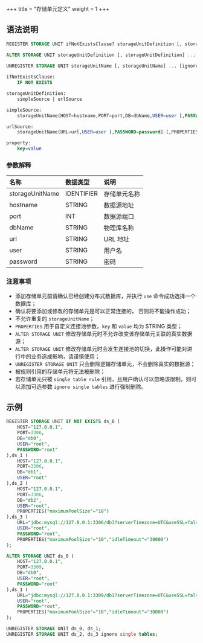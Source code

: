 +++
title = "存储单元定义"
weight = 1
+++

## 语法说明

```sql
REGISTER STORAGE UNIT ifNotExistsClause? storageUnitDefinition [, storageUnitDefinition] ...

ALTER STORAGE UNIT storageUnitDefinition [, storageUnitDefinition] ...
    
UNREGISTER STORAGE UNIT storageUnitName [, storageUnitName] ... [ignore single tables]

ifNotExistsClause:
    IF NOT EXISTS

storageUnitDefinition:
    simpleSource | urlSource

simpleSource:
    storageUnitName(HOST=hostname,PORT=port,DB=dbName,USER=user [,PASSWORD=password] [,PROPERTIES(property [,property]) ...])

urlSource:
    storageUnitName(URL=url,USER=user [,PASSWORD=password] [,PROPERTIES(property [,property]) ...])

property:
    key=value
```

### 参数解释

| 名称              | 数据类型    | 说明          |
|:-----------------|:-----------|:-------------|
| storageUnitName  | IDENTIFIER | 存储单元名称   |
| hostname         | STRING     | 数据源地址     |
| port             | INT        | 数据源端口     |
| dbName           | STRING     | 物理库名称     |
| url              | STRING     | URL 地址      |
| user             | STRING     | 用户名        |
| password         | STRING     | 密码          |

### 注意事项

- 添加存储单元前请确认已经创建分布式数据库，并执行 `use` 命令成功选择一个数据库；
- 确认将要添加或修改的存储单元是可以正常连接的， 否则将不能操作成功；
- 不允许重复的 `storageUnitName`；
- `PROPERTIES` 用于自定义连接池参数，`key` 和 `value` 均为 STRING 类型；
- `ALTER STORAGE UNIT` 修改存储单元时不允许改变该存储单元关联的真实数据源；
- `ALTER STORAGE UNIT` 修改存储单元时会发生连接池的切换，此操作可能对进行中的业务造成影响，请谨慎使用；
- `UNREGISTER STORAGE UNIT` 只会删除逻辑存储单元，不会删除真实的数据源；
- 被规则引用的存储单元将无法被删除；
- 若存储单元只被 `single table rule` 引用，且用户确认可以忽略该限制，则可以添加可选参数 `ignore single tables` 进行强制删除。

## 示例

```sql
REGISTER STORAGE UNIT IF NOT EXISTS ds_0 (
    HOST="127.0.0.1",
    PORT=3306,
    DB="db0",
    USER="root",
    PASSWORD="root"
),ds_1 (
    HOST="127.0.0.1",
    PORT=3306,
    DB="db1",
    USER="root"
),ds_2 (
    HOST="127.0.0.1",
    PORT=3306,
    DB="db2",
    USER="root",
    PROPERTIES("maximumPoolSize"="10")
),ds_3 (
    URL="jdbc:mysql://127.0.0.1:3306/db3?serverTimezone=UTC&useSSL=false",
    USER="root",
    PASSWORD="root",
    PROPERTIES("maximumPoolSize"="10","idleTimeout"="30000")
);

ALTER STORAGE UNIT ds_0 (
    HOST="127.0.0.1",
    PORT=3309,
    DB="db0",
    USER="root",
    PASSWORD="root"
),ds_1 (
    URL="jdbc:mysql://127.0.0.1:3309/db1?serverTimezone=UTC&useSSL=false",
    USER="root",
    PASSWORD="root",
    PROPERTIES("maximumPoolSize"="10","idleTimeout"="30000")
);

UNREGISTER STORAGE UNIT ds_0, ds_1;
UNREGISTER STORAGE UNIT ds_2, ds_3 ignore single tables;
```
